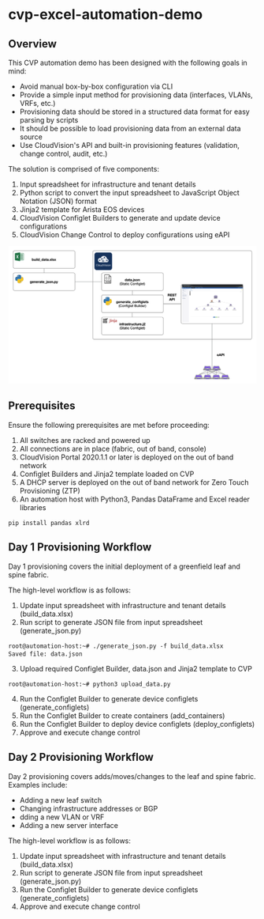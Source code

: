 # cvp-excel-automation-demo

## Overview

This CVP automation demo has been designed with the following goals in mind:

* Avoid manual box-by-box configuration via CLI
* Provide a simple input method for provisioning data (interfaces, VLANs, VRFs, etc.)
* Provisioning data should be stored in a structured data format for easy parsing by scripts
* It should be possible to load provisioning data from an external data source
* Use CloudVision's API and built-in provisioning features (validation, change control, audit, etc.)

The solution is comprised of five components:

1. Input spreadsheet for infrastructure and tenant details
2. Python script to convert the input spreadsheet to JavaScript Object Notation (JSON) format
3. Jinja2 template for Arista EOS devices
4. CloudVision Configlet Builders to generate and update device configurations
5. CloudVision Change Control to deploy configurations using eAPI

![](overview.png)

## Prerequisites

Ensure the following prerequisites are met before proceeding:

1. All switches are racked and powered up
2. All connections are in place (fabric, out of band, console)
3. CloudVision Portal 2020.1.1 or later is deployed on the out of band network
4. Configlet Builders and Jinja2 template loaded on CVP
5. A DHCP server is deployed on the out of band network for Zero Touch Provisioning (ZTP)
6. An automation host with Python3, Pandas DataFrame and Excel reader libraries

```
pip install pandas xlrd
```

## Day 1 Provisioning Workflow

Day 1 provisioning covers the initial deployment of a greenfield leaf and spine fabric. 

The high-level workflow is as follows:

1. Update input spreadsheet with infrastructure and tenant details (build_data.xlsx)
2. Run script to generate JSON file from input spreadsheet (generate_json.py)

```
root@automation-host:~# ./generate_json.py -f build_data.xlsx
Saved file: data.json
```

3. Upload required Configlet Builder, data.json and Jinja2 template to CVP

```
root@automation-host:~# python3 upload_data.py
```

4. Run the Configlet Builder to generate device configlets (generate_configlets)
5. Run the Configlet Builder to create containers (add_containers)
6. Run the Configlet Builder to deploy device configlets (deploy_configlets)
7. Approve and execute change control

## Day 2 Provisioning Workflow

Day 2 provisioning covers adds/moves/changes to the leaf and spine fabric. Examples include:

* Adding a new leaf switch
* Changing infrastructure addresses or BGP
* dding a new VLAN or VRF
* Adding a new server interface

The high-level workflow is as follows:

1. Update input spreadsheet with infrastructure and tenant details (build_data.xlsx)
2. Run script to generate JSON file from input spreadsheet (generate_json.py)
3. Run the Configlet Builder to generate device configlets (generate_configlets)
4. Approve and execute change control
